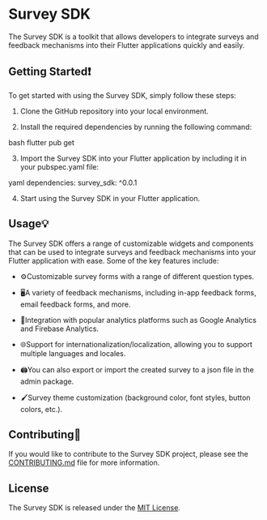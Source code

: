 # Survey SDK

The Survey SDK is a toolkit that allows developers to integrate surveys and feedback mechanisms into their Flutter applications quickly and easily.

## Getting Started❗

To get started with using the Survey SDK, simply follow these steps:

1. Clone the GitHub repository into your local environment.

2. Install the required dependencies by running the following command:

bash flutter pub get

3. Import the Survey SDK into your Flutter application by including it in your pubspec.yaml file:

yaml
dependencies:
  survey_sdk: ^0.0.1

4. Start using the Survey SDK in your Flutter application.

## Usage💡

The Survey SDK offers a range of customizable widgets and components that can be used to integrate surveys and feedback mechanisms into your Flutter application with ease. Some of the key features include:

- ⚙️Customizable survey forms with a range of different question types.

- 🖥️A variety of feedback mechanisms, including in-app feedback forms, email feedback forms, and more.

- 🧿Integration with popular analytics platforms such as Google Analytics and Firebase Analytics.

- 🌐Support for internationalization/localization, allowing you to support multiple languages and locales.

- 🖨️You can also export or import the created survey to a json file in the admin package.

- 🖌️Survey theme customization (background color, font styles, button colors, etc.).

## Contributing🤝

If you would like to contribute to the Survey SDK project, please see the [CONTRIBUTING.md](CONTRIBUTING.md) file for more information.

## License

The Survey SDK is released under the [MIT License](LICENSE).